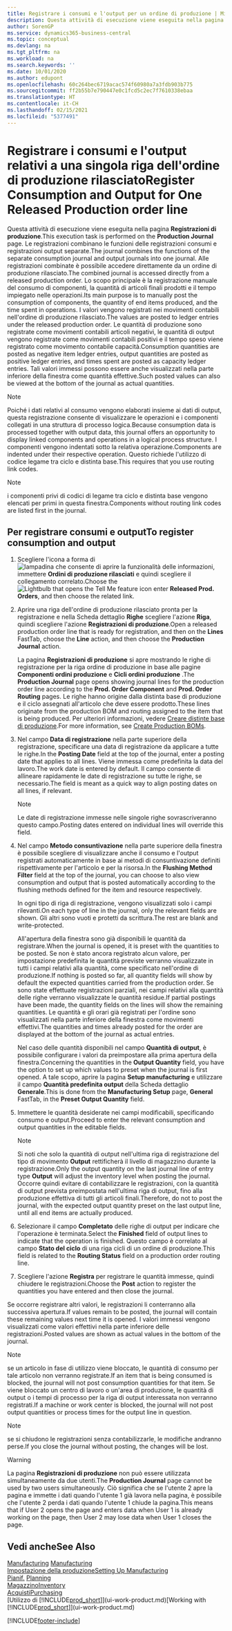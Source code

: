 ```yaml
---
title: Registrare i consumi e l'output per un ordine di produzione | Microsoft Docs
description: Questa attività di esecuzione viene eseguita nella pagina **Registrazioni di produzione**. Le registrazioni combinano le funzioni delle registrazioni consumi e registrazioni output separate. Alle registrazioni combinate è possibile accedere direttamente da un ordine di produzione rilasciato. Lo scopo principale è la registrazione manuale del consumo di componenti, la quantità di articoli finali prodotti e il tempo impiegato nelle operazioni.
author: SorenGP
ms.service: dynamics365-business-central
ms.topic: conceptual
ms.devlang: na
ms.tgt_pltfrm: na
ms.workload: na
ms.search.keywords: ''
ms.date: 10/01/2020
ms.author: edupont
ms.openlocfilehash: 60c264bec6719acac574f60980a7a3fdb903b775
ms.sourcegitcommit: ff2b55b7e790447e0c1fcd5c2ec7f7610338ebaa
ms.translationtype: HT
ms.contentlocale: it-CH
ms.lasthandoff: 02/15/2021
ms.locfileid: "5377491"
---
```

# <a name="register-consumption-and-output-for-one-released-production-order-line"></a><span data-ttu-id="96da0-106">Registrare i consumi e l'output relativi a una singola riga dell'ordine di produzione rilasciato</span><span class="sxs-lookup"><span data-stu-id="96da0-106">Register Consumption and Output for One Released Production order line</span></span>
<span data-ttu-id="96da0-107">Questa attività di esecuzione viene eseguita nella pagina **Registrazioni di produzione**.</span><span class="sxs-lookup"><span data-stu-id="96da0-107">This execution task is performed on the **Production Journal** page.</span></span> <span data-ttu-id="96da0-108">Le registrazioni combinano le funzioni delle registrazioni consumi e registrazioni output separate.</span><span class="sxs-lookup"><span data-stu-id="96da0-108">The journal combines the functions of the separate consumption journal and output journals into one journal.</span></span> <span data-ttu-id="96da0-109">Alle registrazioni combinate è possibile accedere direttamente da un ordine di produzione rilasciato.</span><span class="sxs-lookup"><span data-stu-id="96da0-109">The combined journal is accessed directly from a released production order.</span></span> <span data-ttu-id="96da0-110">Lo scopo principale è la registrazione manuale del consumo di componenti, la quantità di articoli finali prodotti e il tempo impiegato nelle operazioni.</span><span class="sxs-lookup"><span data-stu-id="96da0-110">Its main purpose is to manually post the consumption of components, the quantity of end items produced, and the time spent in operations.</span></span> <span data-ttu-id="96da0-111">I valori vengono registrati nei movimenti contabili nell'ordine di produzione rilasciato.</span><span class="sxs-lookup"><span data-stu-id="96da0-111">The values are posted to ledger entries under the released production order.</span></span> <span data-ttu-id="96da0-112">Le quantità di produzione sono registrate come movimenti contabili articoli negativi, le quantità di output vengono registrate come movimenti contabili positivi e il tempo speso viene registrato come movimento contabile capacità.</span><span class="sxs-lookup"><span data-stu-id="96da0-112">Consumption quantities are posted as negative item ledger entries, output quantities are posted as positive ledger entries, and times spent are posted as capacity ledger entries.</span></span> <span data-ttu-id="96da0-113">Tali valori immessi possono essere anche visualizzati nella parte inferiore della finestra come quantità effettive.</span><span class="sxs-lookup"><span data-stu-id="96da0-113">Such posted values can also be viewed at the bottom of the journal as actual quantities.</span></span>  

> [!NOTE]  
>  <span data-ttu-id="96da0-114">Poiché i dati relativi al consumo vengono elaborati insieme ai dati di output, questa registrazione consente di visualizzare le operazioni e i componenti collegati in una struttura di processo logica.</span><span class="sxs-lookup"><span data-stu-id="96da0-114">Because consumption data is processed together with output data, this journal offers an opportunity to display linked components and operations in a logical process structure.</span></span> <span data-ttu-id="96da0-115">I componenti vengono indentati sotto la relativa operazione.</span><span class="sxs-lookup"><span data-stu-id="96da0-115">Components are indented under their respective operation.</span></span> <span data-ttu-id="96da0-116">Questo richiede l'utilizzo di codice legame tra ciclo e distinta base.</span><span class="sxs-lookup"><span data-stu-id="96da0-116">This requires that you use routing link codes.</span></span>  

> [!NOTE]  
>  <span data-ttu-id="96da0-117">i componenti privi di codici di legame tra ciclo e distinta base vengono elencati per primi in questa finestra.</span><span class="sxs-lookup"><span data-stu-id="96da0-117">Components without routing link codes are listed first in the journal.</span></span>  

## <a name="to-register-consumption-and-output"></a><span data-ttu-id="96da0-118">Per registrare consumi e output</span><span class="sxs-lookup"><span data-stu-id="96da0-118">To register consumption and output</span></span>  
1.  <span data-ttu-id="96da0-119">Scegliere l'icona a forma di ![lampadina che consente di aprire la funzionalità delle informazioni](media/ui-search/search_small.png "Informazioni sull'operazione che si desidera eseguire"), immettere **Ordini di produzione rilasciati** e quindi scegliere il collegamento correlato.</span><span class="sxs-lookup"><span data-stu-id="96da0-119">Choose the ![Lightbulb that opens the Tell Me feature](media/ui-search/search_small.png "Tell me what you want to do") icon enter **Released Prod. Orders**, and then choose the related link.</span></span>  
2.  <span data-ttu-id="96da0-120">Aprire una riga dell'ordine di produzione rilasciato pronta per la registrazione e nella Scheda dettaglio **Righe** scegliere l'azione **Riga**, quindi scegliere l'azione **Registrazioni di produzione**.</span><span class="sxs-lookup"><span data-stu-id="96da0-120">Open a released production order line that is ready for registration, and then on the **Lines** FastTab, choose the **Line** action, and then choose the **Production Journal** action.</span></span>  

    <span data-ttu-id="96da0-121">La pagina **Registrazioni di produzione** si apre mostrando le righe di registrazione per la riga ordine di produzione in base alle pagine **Componenti ordini produzione** e **Cicli ordini produzione** .</span><span class="sxs-lookup"><span data-stu-id="96da0-121">The **Production Journal** page opens showing journal lines for the production order line according to the **Prod. Order Component** and **Prod. Order Routing** pages.</span></span> <span data-ttu-id="96da0-122">Le righe hanno origine dalla distinta base di produzione e il ciclo assegnati all'articolo che deve essere prodotto.</span><span class="sxs-lookup"><span data-stu-id="96da0-122">These lines originate from the production BOM and routing assigned to the item that is being produced.</span></span> <span data-ttu-id="96da0-123">Per ulteriori informazioni, vedere [Creare distinte base di produzione](production-how-to-create-routings.md).</span><span class="sxs-lookup"><span data-stu-id="96da0-123">For more information, see [Create Production BOMs](production-how-to-create-routings.md).</span></span>  

3.  <span data-ttu-id="96da0-124">Nel campo **Data di registrazione** nella parte superiore della registrazione, specificare una data di registrazione da applicare a tutte le righe.</span><span class="sxs-lookup"><span data-stu-id="96da0-124">In the **Posting Date** field at the top of the journal, enter a posting date that applies to all lines.</span></span> <span data-ttu-id="96da0-125">Viene immessa come predefinita la data del lavoro.</span><span class="sxs-lookup"><span data-stu-id="96da0-125">The work date is entered by default.</span></span> <span data-ttu-id="96da0-126">Il campo consente di allineare rapidamente le date di registrazione su tutte le righe, se necessario.</span><span class="sxs-lookup"><span data-stu-id="96da0-126">The field is meant as a quick way to align posting dates on all lines, if relevant.</span></span>  

    > [!NOTE]  
    >  <span data-ttu-id="96da0-127">Le date di registrazione immesse nelle singole righe sovrascriveranno questo campo.</span><span class="sxs-lookup"><span data-stu-id="96da0-127">Posting dates entered on individual lines will override this field.</span></span>  

4.  <span data-ttu-id="96da0-128">Nel campo **Metodo consuntivazione** nella parte superiore della finestra è possibile scegliere di visualizzare anche il consumo e l'output registrati automaticamente in base ai metodi di consuntivazione definiti rispettivamente per l'articolo e per la risorsa.</span><span class="sxs-lookup"><span data-stu-id="96da0-128">In the **Flushing Method Filter** field at the top of the journal, you can choose to also view consumption and output that is posted automatically according to the flushing methods defined for the item and resource respectively.</span></span>  

    <span data-ttu-id="96da0-129">In ogni tipo di riga di registrazione, vengono visualizzati solo i campi rilevanti.</span><span class="sxs-lookup"><span data-stu-id="96da0-129">On each type of line in the journal, only the relevant fields are shown.</span></span> <span data-ttu-id="96da0-130">Gli altri sono vuoti e protetti da scrittura.</span><span class="sxs-lookup"><span data-stu-id="96da0-130">The rest are blank and write-protected.</span></span>  

    <span data-ttu-id="96da0-131">All'apertura della finestra sono già disponibili le quantità da registrare.</span><span class="sxs-lookup"><span data-stu-id="96da0-131">When the journal is opened, it is preset with the quantities to be posted.</span></span> <span data-ttu-id="96da0-132">Se non è stato ancora registrato alcun valore, per impostazione predefinita le quantità previste verranno visualizzate in tutti i campi relativi alla quantità, come specificato nell'ordine di produzione.</span><span class="sxs-lookup"><span data-stu-id="96da0-132">If nothing is posted so far, all quantity fields will show by default the expected quantities carried from the production order.</span></span> <span data-ttu-id="96da0-133">Se sono state effettuate registrazioni parziali, nei campi relativi alla quantità delle righe verranno visualizzate le quantità residue.</span><span class="sxs-lookup"><span data-stu-id="96da0-133">If partial postings have been made, the quantity fields on the lines will show the remaining quantities.</span></span> <span data-ttu-id="96da0-134">Le quantità e gli orari già registrati per l'ordine sono visualizzati nella parte inferiore della finestra come movimenti effettivi.</span><span class="sxs-lookup"><span data-stu-id="96da0-134">The quantities and times already posted for the order are displayed at the bottom of the journal as actual entries.</span></span>  

    <span data-ttu-id="96da0-135">Nel caso delle quantità disponibili nel campo **Quantità di output**, è possibile configurare i valori da preimpostare alla prima apertura della finestra.</span><span class="sxs-lookup"><span data-stu-id="96da0-135">Concerning the quantities in the **Output Quantity** field, you have the option to set up which values to preset when the journal is first opened.</span></span> <span data-ttu-id="96da0-136">A tale scopo, aprire la pagina **Setup manufacturing** e utilizzare il campo **Quantità predefinita output** della Scheda dettaglio **Generale**.</span><span class="sxs-lookup"><span data-stu-id="96da0-136">This is done from the **Manufacturing Setup** page, **General** FastTab, in the **Preset Output Quantity** field.</span></span>

5.  <span data-ttu-id="96da0-137">Immettere le quantità desiderate nei campi modificabili, specificando consumo e output.</span><span class="sxs-lookup"><span data-stu-id="96da0-137">Proceed to enter the relevant consumption and output quantities in the editable fields.</span></span>  

    > [!NOTE]  
    >  <span data-ttu-id="96da0-138">Si noti che solo la quantità di output nell'ultima riga di registrazione del tipo di movimento **Output** rettificherà il livello di magazzino durante la registrazione.</span><span class="sxs-lookup"><span data-stu-id="96da0-138">Only the output quantity on the last journal line of entry type **Output** will adjust the inventory level when posting the journal.</span></span> <span data-ttu-id="96da0-139">Occorre quindi evitare di contabilizzare le registrazioni, con la quantità di output prevista preimpostata nell'ultima riga di output, fino alla produzione effettiva di tutti gli articoli finali.</span><span class="sxs-lookup"><span data-stu-id="96da0-139">Therefore, do not to post the journal, with the expected output quantity preset on the last output line, until all end items are actually produced.</span></span>  

6.  <span data-ttu-id="96da0-140">Selezionare il campo **Completato** delle righe di output per indicare che l'operazione è terminata.</span><span class="sxs-lookup"><span data-stu-id="96da0-140">Select the **Finished** field of output lines to indicate that the operation is finished.</span></span> <span data-ttu-id="96da0-141">Questo campo è correlato al campo **Stato del ciclo** di una riga cicli di un ordine di produzione.</span><span class="sxs-lookup"><span data-stu-id="96da0-141">This field is related to the **Routing Status** field on a production order routing line.</span></span>  
7.  <span data-ttu-id="96da0-142">Scegliere l'azione **Registra** per registrare le quantità immesse, quindi chiudere le registrazioni.</span><span class="sxs-lookup"><span data-stu-id="96da0-142">Choose the **Post** action to register the quantities you have entered and then close the journal.</span></span>  

<span data-ttu-id="96da0-143">Se occorre registrare altri valori, le registrazioni li conterranno alla successiva apertura.</span><span class="sxs-lookup"><span data-stu-id="96da0-143">If values remain to be posted, the journal will contain these remaining values next time it is opened.</span></span> <span data-ttu-id="96da0-144">I valori immessi vengono visualizzati come valori effettivi nella parte inferiore delle registrazioni.</span><span class="sxs-lookup"><span data-stu-id="96da0-144">Posted values are shown as actual values in the bottom of the journal.</span></span>  

> [!NOTE]  
>  <span data-ttu-id="96da0-145"> se un articolo in fase di utilizzo viene bloccato, le quantità di consumo per tale articolo non verranno registrate.</span><span class="sxs-lookup"><span data-stu-id="96da0-145">If an item that is being consumed is blocked, the journal will not post consumption quantities for that item.</span></span> <span data-ttu-id="96da0-146">Se viene bloccato un centro di lavoro o un'area di produzione, le quantità di output o i tempi di processo per la riga di output interessata non verranno registrati.</span><span class="sxs-lookup"><span data-stu-id="96da0-146">If a machine or work center is blocked, the journal will not post output quantities or process times for the output line in question.</span></span>  

> [!NOTE]  
>  <span data-ttu-id="96da0-147">se si chiudono le registrazioni senza contabilizzarle, le modifiche andranno perse.</span><span class="sxs-lookup"><span data-stu-id="96da0-147">If you close the journal without posting, the changes will be lost.</span></span>  

> [!WARNING]  
>  <span data-ttu-id="96da0-148">La pagina **Registrazioni di produzione** non può essere utilizzata simultaneamente da due utenti.</span><span class="sxs-lookup"><span data-stu-id="96da0-148">The **Production Journal** page cannot be used by two users simultaneously.</span></span> <span data-ttu-id="96da0-149">Ciò significa che se l'utente 2 apre la pagina e immette i dati quando l'utente 1 già lavora nella pagina, è possibile che l'utente 2 perda i dati quando l'utente 1 chiude la pagina.</span><span class="sxs-lookup"><span data-stu-id="96da0-149">This means that if User 2 opens the page and enters data when User 1 is already working on the page, then User 2 may lose data when User 1 closes the page.</span></span>  

## <a name="see-also"></a><span data-ttu-id="96da0-150">Vedi anche</span><span class="sxs-lookup"><span data-stu-id="96da0-150">See Also</span></span>  
<span data-ttu-id="96da0-151">[Manufacturing](production-manage-manufacturing.md)  </span><span class="sxs-lookup"><span data-stu-id="96da0-151">[Manufacturing](production-manage-manufacturing.md)  </span></span>  
[<span data-ttu-id="96da0-152">Impostazione della produzione</span><span class="sxs-lookup"><span data-stu-id="96da0-152">Setting Up Manufacturing</span></span>](production-configure-production-processes.md)  
<span data-ttu-id="96da0-153">[Pianif.](production-planning.md)    </span><span class="sxs-lookup"><span data-stu-id="96da0-153">[Planning](production-planning.md)    </span></span>  
[<span data-ttu-id="96da0-154">Magazzino</span><span class="sxs-lookup"><span data-stu-id="96da0-154">Inventory</span></span>](inventory-manage-inventory.md)  
[<span data-ttu-id="96da0-155">Acquisti</span><span class="sxs-lookup"><span data-stu-id="96da0-155">Purchasing</span></span>](purchasing-manage-purchasing.md)  
<span data-ttu-id="96da0-156">[Utilizzo di [!INCLUDE[prod_short](includes/prod_short.md)]](ui-work-product.md)</span><span class="sxs-lookup"><span data-stu-id="96da0-156">[Working with [!INCLUDE[prod_short](includes/prod_short.md)]](ui-work-product.md)</span></span>


[!INCLUDE[footer-include](includes/footer-banner.md)]